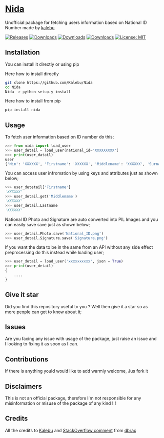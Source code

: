 # [Nida](https://kalebu.github.io/Nida/)

Unofficial package for fetching users information based on National ID Number made by [kalebu](https://github.com/Kalebu/)

[![Releases](https://badgen.net/github/releases/kalebu/nida)](https://github.com/Kalebu/nida)
[![Downloads](https://pepy.tech/badge/nida)](https://pepy.tech/project/nida)
[![Downloads](https://pepy.tech/badge/nida/month)](https://pepy.tech/project/nida)
[![Downloads](https://pepy.tech/badge/nida/week)](https://pepy.tech/project/nida)
[![License: MIT](https://img.shields.io/badge/License-MIT-yellow.svg)](https://opensource.org/licenses/MIT)

## Installation

You can install it directly or using pip

Here how to install directly

```bash
git clone https://github.com/Kalebu/Nida
cd Nida
Nida -> python setup.y install
```

Here how to install from pip

```bash
pip install nida
```

## Usage

To fetch user information based on ID number do this;

```python
>>> from nida import load_user
>>> user_detail = load_user(national_id='XXXXXXXXX')
>>> print(user_datail)
user
{'Nin': 'XXXXXX', 'Firstname': 'XXXXXX', 'Middlename': 'XXXXXX', 'Surname': 'XXXXXX', 'Othernames': 'XXXXXX', 'Sex': 'XXXXXX', 'Dateofbirth': 'XXXXXX', 'Residentregion': 'XXXXXX', 'Residentdistrict': 'XXXXXX', 'Residentward': 'XXXXXX', 'Residentvillage': 'XXXXXX', 'Residentstreet': 'XXXXXX', 'Residentpostcode': 'XXXXXX', 'Permanentregion': 'XXXXXX', 'Permanentdistrict': 'XXXXXX', 'Permanentward': 'XXXXXX', 'Permanentvillage': 'XXXXXX', 'Permanentstreet': 'XXXXXX', 'Birthcountry': 'XXXXXX', 'Birthregion': 'XXXXXX', 'Birthdistrict': 'XXXXXX', 'Birthward': 'XXXXXX', 'Nationality': 'XXXXXX', 'Phonenumber': 'XXXXXX', 'Maritalstatus': 'XXXXXX', 'Occupation': 'XXXXXX', 'Primaryschooleducation': 'XXXXXX', 'Primaryschooldistrict': 'XXXXXX', 'Primaryschoolyear': 'XXXXXX', 'Photo': 'XXXXXX', 'Signature': 'XXXXXX', 'Nationalidnumber': 'XXXXXX', 'Lastname': 'XXXXXX'}
```

You can access user infromation by using keys and attributes just as shown below;

```python
>>> user_detetail['Firstname']
'XXXXXX'
>>> user_detail.get('Middlename')
'XXXXXX'
>>> user_detail.Lastname
'XXXXXX'
```

National ID Photo and Signature are auto converted into PIL Images and you can easily save save just as shown below;

```python
>>> user_detail.Photo.save('National_ID.png')
>>> user_detail.Signature.save('Signature.png')
```

If you want the data to be in the same from an API without any side effect preprocessing do this instead while loading user;

```python
>>> user_detail = load_user('xxxxxxxxxx', json = True)
>>> print(user_detail)
{
    ....
}
```

## Give it star

Did you find this repository useful to you ? Well then give it a star so as more people can get to know about it; 

## Issues

Are you facing any issue with usage of the package, just raise an issue and I looking to fixing it as soon as I can.

## Contributions

If there is anything yould would like to add warmly welcome, Jus fork it 

## Disclaimers

This is not an official package, therefore I'm not responsible for any misinformation or misuse of the package of any kind !!!

## Credits

All the credits to [Kalebu](https://github.com/Kalebu/) and [StackOverflow comment](https://stackoverflow.com/questions/53369396/how-to-integrate-national-identification-authority-nida-api-for-tanzania) from [dbrax](https://stackoverflow.com/users/6131960/emanuel-paul-mnzava)